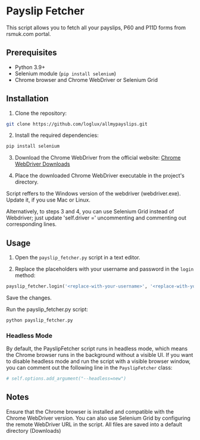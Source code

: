 # Payslip Fetcher

This script allows you to fetch all your payslips, P60 and P11D forms from rsmuk.com portal. 

## Prerequisites

- Python 3.9+
- Selenium module (`pip install selenium`)
- Chrome browser and Chrome WebDriver or Selenium Grid

## Installation

1. Clone the repository:

```bash
git clone https://github.com/loglux/allmypayslips.git
```


2. Install the required dependencies:
```bash
pip install selenium
```

3. Download the Chrome WebDriver from the official website: [Chrome WebDriver Downloads](https://sites.google.com/chromium.org/driver/downloads?authuser=0)

4. Place the downloaded Chrome WebDriver executable in the project's directory.

Script reffers to the Windows version of the webdriver (webdriver.exe). Update it, if you use Mac or Linux.

Alternatively, to steps 3 and 4, you can use Selenium Grid instead of Webdriver; just update 'self.driver =' uncommenting and commenting out corresponding lines.

## Usage

1. Open the `payslip_fetcher.py` script in a text editor.

2. Replace the placeholders with your username and password in the `login` method:

```python
payslip_fetcher.login('<replace-with-your-username>', '<replace-with-your-password>')
```

Save the changes.

Run the payslip_fetcher.py script:
```python 
python payslip_fetcher.py
```

### Headless Mode

By default, the PayslipFetcher script runs in headless mode, which means the Chrome browser runs in the background without a visible UI. If you want to disable headless mode and run the script with a visible browser window, you can comment out the following line in the `PayslipFetcher` class:

```python
# self.options.add_argument("--headless=new")
```

## Notes
Ensure that the Chrome browser is installed and compatible with the Chrome WebDriver version.
You can also use Selenium Grid by configuring the remote WebDriver URL in the script.
All files are saved into a default directory (Downloads)


